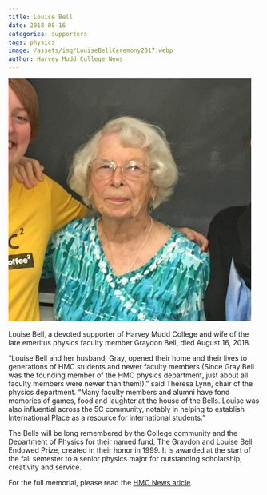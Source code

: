 ```yaml
---
title: Louise Bell
date: 2018-08-16
categories: supporters
tags: physics
image: /assets/img/LouiseBellCeremony2017.webp
author: Harvey Mudd College News
---
```

![Louise Bell](/assets/img/LouiseBellCeremony2017.webp)

Louise Bell, a devoted supporter of Harvey Mudd College and wife of the late emeritus physics faculty member Graydon Bell, died August 16, 2018.

“Louise Bell and her husband, Gray, opened their home and their lives to generations of HMC students and newer faculty members (Since Gray Bell was the founding member of the HMC physics department, just about all faculty members were newer than them!),” said Theresa Lynn, chair of the physics department.  “Many faculty members and alumni have fond memories of games, food and laughter at the house of the Bells. Louise was also influential across the 5C community, notably in helping to establish International Place as a resource for international students.”

The Bells will be long remembered by the College community and the Department of Physics for their named fund, The Graydon and Louise Bell Endowed Prize, created in their honor in 1999. It is awarded at the start of the fall semester to a senior physics major for outstanding scholarship, creativity and service.

For the full memorial, please read the [HMC News aricle](https://www.hmc.edu/about-hmc/2018/09/18/in-memoriam-louise-bell/).
